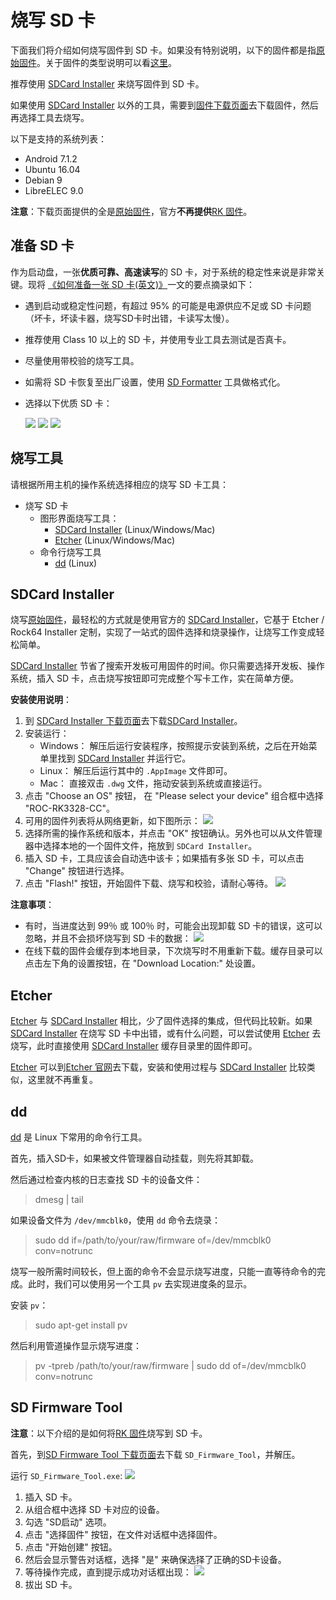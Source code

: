 # 烧写 SD 卡

下面我们将介绍如何烧写固件到 SD 卡。如果没有特别说明，以下的固件都是指[原始固件]。关于固件的类型说明可以看[这里](started.html#firmware_format)。

推荐使用 [SDCard Installer] 来烧写固件到 SD 卡。

如果使用 [SDCard Installer] 以外的工具，需要到[固件下载页面](http://www.t-firefly.com/doc/download/page/id/34.html)去下载固件，然后再选择工具去烧写。

以下是支持的系统列表：
 - Android 7.1.2
 - Ubuntu 16.04
 - Debian 9
 - LibreELEC 9.0

**注意**：下载页面提供的全是[原始固件]，官方**不再提供**[RK 固件]。

## 准备 SD 卡

作为启动盘，一张**优质可靠、高速读写**的 SD 卡，对于系统的稳定性来说是非常关键。现将 [《如何准备一张 SD 卡(英文)》](https://docs.armbian.com/User-Guide_Getting-Started/#how-to-prepare-a-sd-card)一文的要点摘录如下：
- 遇到启动或稳定性问题，有超过 95% 的可能是电源供应不足或 SD 卡问题（坏卡，坏读卡器，烧写SD卡时出错，卡读写太慢）。
- 推荐使用 Class 10 以上的 SD 卡，并使用专业工具去测试是否真卡。
- 尽量使用带校验的烧写工具。
- 如需将 SD 卡恢复至出厂设置，使用 [SD Formatter](https://www.sdcard.org/downloads/formatter_4/) 工具做格式化。
- 选择以下优质 SD 卡：

    ![](img/sdcard-samsung-1.png) ![](img/sdcard-sandisk-1.png) ![](img/sdcard-transcend-1.png)

## 烧写工具

请根据所用主机的操作系统选择相应的烧写 SD 卡工具：

- 烧写 SD 卡
  + 图形界面烧写工具：
    * [SDCard Installer] (Linux/Windows/Mac)
    * [Etcher] (Linux/Windows/Mac)
  + 命令行烧写工具
    * [dd] (Linux)

## SDCard Installer

烧写[原始固件]，最轻松的方式就是使用官方的 [SDCard Installer]，它基于 Etcher / Rock64 Installer 定制，实现了一站式的固件选择和烧录操作，让烧写工作变成轻松简单。

[SDCard Installer] 节省了搜索开发板可用固件的时间。你只需要选择开发板、操作系统，插入 SD 卡，点击烧写按钮即可完成整个写卡工作，实在简单方便。

**安装使用说明**：
1. 到 [SDCard Installer 下载页面](http://www.t-firefly.com/doc/download/page/id/34.html)去下载[SDCard Installer]。
2. 安装运行：
   + Windows： 解压后运行安装程序，按照提示安装到系统，之后在开始菜单里找到 [SDCard Installer] 并运行它。
   + Linux： 解压后运行其中的 `.AppImage` 文件即可。
   + Mac： 直接双击 `.dwg` 文件，拖动安装到系统或直接运行。
3. 点击 "Choose an OS" 按钮， 在 "Please select your device" 组合框中选择 "ROC-RK3328-CC"。
4. 可用的固件列表将从网络更新，如下图所示：
    ![](img/started_sdcard-installer.png)
5. 选择所需的操作系统和版本，并点击 "OK" 按钮确认。另外也可以从文件管理器中选择本地的一个固件文件，拖放到 `SDCard Installer`。
6. 插入 SD 卡，工具应该会自动选中该卡；如果插有多张 SD 卡，可以点击 "Change" 按钮进行选择。
7. 点击 "Flash!" 按钮，开始固件下载、烧写和校验，请耐心等待。
    ![](img/started_sdcard-installer_flashing.png)

**注意事项**： 
- 有时，当进度达到 99％ 或 100％ 时，可能会出现卸载 SD 卡的错误，这可以忽略，并且不会损坏烧写到 SD 卡的数据：
    ![](img/started_sdcard-installer_umount_fail.png)
- 在线下载的固件会缓存到本地目录，下次烧写时不用重新下载。缓存目录可以点击左下角的设置按钮，在 "Download Location:" 处设置。
 
## Etcher

[Etcher] 与 [SDCard Installer] 相比，少了固件选择的集成，但代码比较新。如果 [SDCard Installer] 在烧写 SD 卡中出错，或有什么问题，可以尝试使用 [Etcher] 去烧写，此时直接使用 [SDCard Installer] 缓存目录里的固件即可。

[Etcher] 可以到[Etcher 官网](https://etcher.io)去下载，安装和使用过程与 [SDCard Installer] 比较类似，这里就不再重复。

## dd

[dd] 是 Linux 下常用的命令行工具。

首先，插入SD卡，如果被文件管理器自动挂载，则先将其卸载。

然后通过检查内核的日志查找 SD 卡的设备文件：
> dmesg | tail

如果设备文件为 `/dev/mmcblk0`，使用 `dd` 命令去烧录：
> sudo dd if=/path/to/your/raw/firmware of=/dev/mmcblk0 conv=notrunc

烧写一般所需时间较长，但上面的命令不会显示烧写进度，只能一直等待命令的完成。此时，我们可以使用另一个工具 `pv` 去实现进度条的显示。

安装 `pv`：
> sudo apt-get install pv

然后利用管道操作显示烧写进度：
> pv -tpreb /path/to/your/raw/firmware | sudo dd of=/dev/mmcblk0 conv=notrunc

## SD Firmware Tool

**注意**：以下介绍的是如何将[RK 固件]烧写到 SD 卡。

首先，到[SD Firmware Tool 下载页面](https://pan.baidu.com/s/1migPY1U#list/path=%2FPublic%2FDevBoard%2FROC-RK3328-CC%2FTools%2FSD_Firmware_Tool&parentPath=%2FPublic%2FDevBoard%2FROC-RK3328-CC)去下载 `SD_Firmware_Tool`，并解压。

运行 `SD_Firmware_Tool.exe`:
![](img/sdfirmwaretool.zh_CN.png)

1. 插入 SD 卡。
2. 从组合框中选择 SD 卡对应的设备。
3. 勾选 "SD启动" 选项。
4. 点击 "选择固件" 按钮，在文件对话框中选择固件。
5. 点击 "开始创建" 按钮。
6. 然后会显示警告对话框，选择 "是" 来确保选择了正确的SD卡设备。
7. 等待操作完成，直到提示成功对话框出现：
    ![](img/sdfirmwaretool_done.zh_CN.png)
8. 拔出 SD 卡。

[SDCard Installer]: flash_sd.html#sdcard-installer
[Etcher]: flash_sd.html#etcher
[dd]: flash_sd.html#dd
[SD Firmware Tool]: flash_sd.html#sd-firmware-tool
[原始固件]: started.html#raw_firmware_format
[RK 固件]: started.html#rockchip_firmware_format
